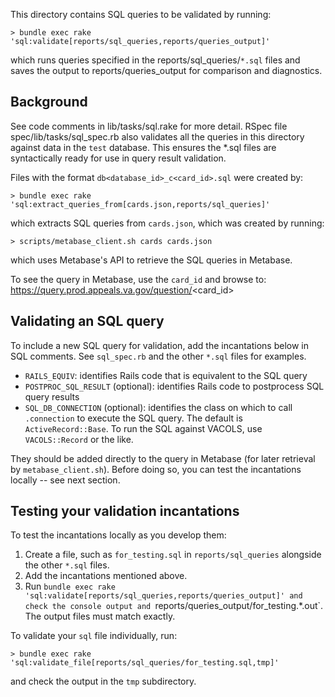 
This directory contains SQL queries to be validated by running:
```
> bundle exec rake 'sql:validate[reports/sql_queries,reports/queries_output]'
```
which runs queries specified in the reports/sql_queries/`*.sql` files and
saves the output to reports/queries_output for comparison and diagnostics.

## Background

See code comments in lib/tasks/sql.rake for more detail.
RSpec file spec/lib/tasks/sql_spec.rb also validates all the queries in this
directory against data in the `test` database. This ensures the *.sql files
are syntactically ready for use in query result validation.

Files with the format `db<database_id>_c<card_id>.sql` were created by:
```
> bundle exec rake 'sql:extract_queries_from[cards.json,reports/sql_queries]'
```

which extracts SQL queries from `cards.json`, which was created by running:
```
> scripts/metabase_client.sh cards cards.json
```

which uses Metabase's API to retrieve the SQL queries in Metabase.

To see the query in Metabase, use the `card_id` and browse to:
https://query.prod.appeals.va.gov/question/<card_id>

## Validating an SQL query

To include a new SQL query for validation, add the incantations below in
SQL comments.  See `sql_spec.rb` and the other `*.sql` files for examples.

- `RAILS_EQUIV`: identifies Rails code that is equivalent to the SQL query
- `POSTPROC_SQL_RESULT` (optional): identifies Rails code to postprocess SQL
  query results
- `SQL_DB_CONNECTION` (optional): identifies the class on which to call
  `.connection` to execute the SQL query. The default is `ActiveRecord::Base`.
  To run the SQL against VACOLS, use `VACOLS::Record` or the like.

They should be added directly to the query in Metabase (for later retrieval by
`metabase_client.sh`).  Before doing so, you can test the incantations locally
-- see next section.

## Testing your validation incantations

To test the incantations locally as you develop them:

1. Create a file, such as `for_testing.sql` in `reports/sql_queries` alongside
   the other `*.sql` files.
2. Add the incantations mentioned above.
3. Run `bundle exec rake 'sql:validate[reports/sql_queries,reports/queries_output]'
   and check the console output and `reports/queries_output/for_testing.*.out`.
   The output files must match exactly.

To validate your `sql` file individually, run:
```
> bundle exec rake 'sql:validate_file[reports/sql_queries/for_testing.sql,tmp]'
```
and check the output in the `tmp` subdirectory.
